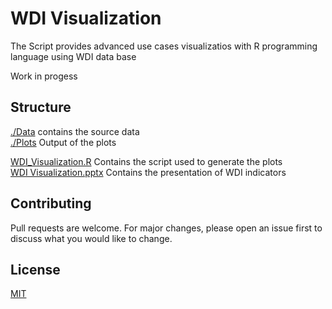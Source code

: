 # WDI Visualization
The Script provides advanced use cases visualizatios with R programming language using WDI data base


Work in progess

## Structure
[./Data](/data) contains the source data \
[./Plots](/Plots) Output of the plots

[WDI_Visualization.R](/WDI_Visualization.R) Contains the script used to generate the plots \
[WDI Visualization.pptx](/WDI%20Visualization.pptx) Contains the presentation of WDI indicators

## Contributing
Pull requests are welcome. For major changes, please open an issue first to discuss what you would like to change.

## License
[MIT](https://choosealicense.com/licenses/mit/)
